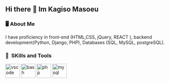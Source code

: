 ## Hi there 👋 Im Kagiso Masoeu

<h3> 🖥 About Me</h3>
<p>
I have proficiency in front-end (HTML,CSS, jQuery, REACT ), backend development(Python, Django, PHP), Databases (SQL, MySQL, postgreSQL). 
</p>
<h3> 🚀 &nbsp;SKills and Tools </h3>
<p align="left">
<img src="https://cdn.jsdelivr.net/gh/devicons/devicon/icons/vscode/vscode-original.svg" alt="vscode" width="45" height="45"/>
<img src="https://cdn.jsdelivr.net/gh/devicons/devicon/icons/bash/bash-original.svg" alt="bash" width="45" height="45"/>
<img src="https://cdn.jsdelivr.net/gh/devicons/devicon/icons/php/php-original.svg" alt="php" width="45" height="45"/>
  <img src="https://cdn.jsdelivr.net/gh/devicons/devicon/icons/php/mysql-original.svg" alt="mysql" width="45" height="45"/>
</p>
<!--
**masoeuk/masoeuk** is a ✨ _special_ ✨ repository because its `README.md` (this file) appears on your GitHub profile.

Here are some ideas to get you started:

- 🔭 I’m currently working on ...
- 🌱 I’m currently learning ...
- 👯 I’m looking to collaborate on ...
- 🤔 I’m looking for help with ...
- 💬 Ask me about ...
- 📫 How to reach me: ...
- 😄 Pronouns: ...
- ⚡ Fun fact: ...
-->
